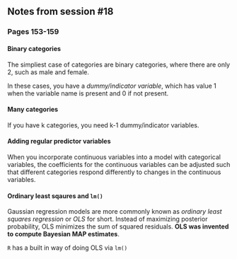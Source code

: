 ## Notes from session #18
### Pages 153-159


#### Binary categories

The simpliest case of categories are binary categories, where there are only 2, such as male and female.

In these cases, you have a *dummy/indicator variable*, which has value 1 when the variable name is present and 0 if not present.

#### Many categories

If you have k categories, you need k-1 dummy/indicator variables.

#### Adding regular predictor variables

When you incorporate continuous variables into a model with categorical variables, the coefficients for the continuous variables can be adjusted such that different categories respond differently to changes in the continuous variables.

#### Ordinary least sqaures and `lm()`

Gaussian regression models are more commonly known as *ordinary least squares regression* or *OLS* for short. Instead of maximizing posterior probability, OLS minimizes the sum of squared residuals. **OLS was invented to compute Bayesian MAP estimates**.

`R` has a built in way of doing OLS via `lm()`
